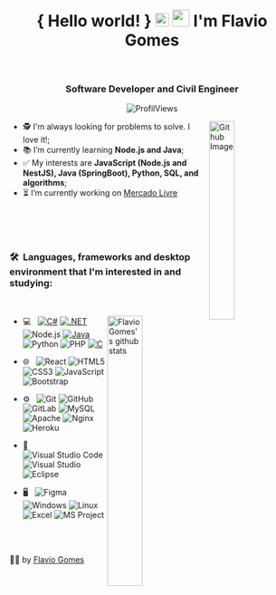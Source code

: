 <h1 align="center">{ Hello world! } 
                   <img src="https://github.com/rajput2107/rajput2107/blob/master/Assets/Earth.gif" width="24px">
                   <img src="https://raw.githubusercontent.com/iampavangandhi/iampavangandhi/master/gifs/Hi.gif" width="30px"> I'm Flavio Gomes</h1>
 <p align="center"><br/>

  <!--
  <a href="https://www.linkedin.com/in/flaviogomesbr/"  target="_blank">
    <!-- <img src="https://img.shields.io/badge/-LinkedIn-blue?style=flat&logo=Linkedin&logoColor=white">
  </a>
  -->

  <!--
  <a href="mailto:flaviogonasc@gmail.com" target="_blank">
     <img src="https://img.shields.io/badge/-Gmail-c14438?style=flat&logo=Gmail&logoColor=white"> 
  </a>
  -->

</p>

<h3 align="center"> Software Developer and Civil Engineer </h3>

<p align="center">
  <img alt="ProfilViews" src="https://views.whatilearened.today/views/github/flaviogomesbr/flaviogomesbr.svg" />
<!--  <img alt="visitors" src="https://visitor-badge.glitch.me/badge?page_id=flaviogomesbr.flaviogomesbr" />  -->
</p>

<img width="30%" align="right" alt="Github Image" src="https://media.giphy.com/media/fwbZnTftCXVocKzfxR/giphy.gif"/>

- 🕵️‍ I'm always looking for problems to solve. I love it!;
- 📚 I’m currently learning **Node.js and Java**;
- ✅ My interests are **JavaScript (Node.js and NestJS), Java (SpringBoot), Python, SQL, and algorithms**;
- ⏳ I’m currently working on <a href="[https://www.mercadolivre.com.br]" target="_blank">Mercado Livre </a>

<br/>
<br/>
<br/>

<h3>🛠 &nbsp;Languages, frameworks and desktop environment that I'm interested in and studying:</h3> 
<br/>
<p>

  <a href="https://github.com/flaviogomesbr/github-readme-stats">
  <img width="35%" align="right" alt="FlavioGomes's github stats" src="https://github-readme-stats.vercel.app/api/top-langs/?username=flaviogomesbr&count_private=true&theme=dracula">
  </a>

- 💻 &nbsp;
  [![C#](https://img.shields.io/badge/CSharp-purple?style=flat&logo=csharp&logoColor=white&link=https://github.com/flaviogomesbr)](https://github.com/flaviogomesbr)
  [![.NET](https://img.shields.io/badge/.NET-blue?style=flat&logo=dotnet&logoColor=white&link=https://github.com/flaviogomesbr)](https://github.com/flaviogomesbr) 
  ![Node.js](https://img.shields.io/badge/Node.js%20-%2343853D.svg?&style=flat&logo=node.js&logoColor=white)
  [![Java](https://img.shields.io/badge/Java-orange?style=flat&logo=java&logoColor=white&link=https://github.com/flaviogomesbr)](https://github.com/flaviogomesbr)
  ![Python](https://img.shields.io/badge/Python%20-%2314354C.svg?&style=flat&logo=python&logoColor=white)
  ![PHP](https://img.shields.io/badge/PHP-%23777BB4.svg?&style=flat&logo=php&logoColor=white)
  [![C](https://img.shields.io/badge/-A8B9CC?style=flat&logo=c&logoColor=white&link=https://github.com/flaviogomesbr)](https://github.com/flaviogomesbr) 

  
- 🌐 &nbsp;
  ![React](https://img.shields.io/badge/React.js%20-%2320232a.svg?&style=flat&logo=react&logoColor=%2361DAFB)
  ![HTML5](https://img.shields.io/badge/HTML5%20-%23E34F26.svg?&style=flat&logo=html5&logoColor=white)
  ![CSS3](https://img.shields.io/badge/-CSS3-549FDE?style=flat-square&logo=css3&logoColor=white)
  ![JavaScript](https://img.shields.io/badge/-JavaScript-black?style=flat-square&logo=javascript)
  ![Bootstrap](https://img.shields.io/badge/BootStrap%20-%23563D7C.svg?&style=flat&logo=bootstrap&logoColor=white)
  
- ⚙️ &nbsp;
  ![Git](https://img.shields.io/badge/Git%20-%23F05033.svg?&style=flat&logo=git&logoColor=white)
  ![GitHub](https://img.shields.io/badge/GitHub%20-%23121011.svg?&style=flat&logo=github&logoColor=white)
  ![GitLab](https://img.shields.io/badge/GitLab%20-%23121011.svg?&style=flat&logo=gitlab&logoColor=white)
  ![MySQL](https://img.shields.io/badge/MySQL-%2300f.svg?&style=flat&logo=mysql&logoColor=white)
  ![Apache](https://img.shields.io/badge/Apache%20-%23D42029.svg?&style=flat&logo=apache&logoColor=white)
  ![Nginx](https://img.shields.io/badge/Nginx%20-%23009639.svg?&style=flat&logo=nginx&logoColor=white)
  ![Heroku](https://img.shields.io/badge/Heroku%20-%23430098.svg?&style=flat&logo=heroku&logoColor=white)

- 🔧 &nbsp;
  ![Visual Studio Code](https://img.shields.io/badge/-Visual%20Studio%20Code-333333?style=flat&logo=visual-studio-code&logoColor=007ACC)
  ![Visual Studio](https://img.shields.io/badge/-Visual%20Studio%20-333333?style=flat&logo=visual-studio&logoColor=007ACC)
  ![Eclipse](https://img.shields.io/badge/-Eclipse%20-333333?style=flat&logo=visual-studio&logoColor=007ACC)
  
- 🖥 &nbsp;
  ![Figma](https://img.shields.io/badge/Figma%20-%23F24E1E.svg?&style=flat&logo=figma&logoColor=white)
  ![Windows](https://img.shields.io/badge/-Windows-00ADEF?style=flat-square&logo=windows&logoColor=white)
  ![Linux](https://img.shields.io/badge/-Linux-16C60C?style=flat-square&logo=linux&logoColor=white)
  ![Excel](https://img.shields.io/badge/-Excel-16C60C?style=flat-square&logo=excel&logoColor=white)
  ![MS Project](https://img.shields.io/badge/-MS_Project-16C60C?style=flat-square&logo=project&logoColor=white)

<br/>

<br/>

<p align="center">

👨‍🚀 by [Flavio Gomes](https://github.com/flaviogomesbr)

</p>

<!-- ![React Native](https://img.shields.io/badge/-React%20Native-45b8d8?style=flat-square&logo=react&logoColor=white) --!>                                                      <!-- ![Vercel](https://img.shields.io/badge/-Vercel-000?style=flat-square&logo=vercel&logoColor=white) --!>     

